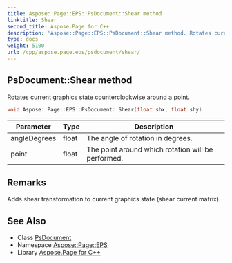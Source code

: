 ```yaml
---
title: Aspose::Page::EPS::PsDocument::Shear method
linktitle: Shear
second_title: Aspose.Page for C++
description: 'Aspose::Page::EPS::PsDocument::Shear method. Rotates current graphics state counterclockwise around a point in C++.'
type: docs
weight: 5100
url: /cpp/aspose.page.eps/psdocument/shear/
---
```

## PsDocument::Shear method


Rotates current graphics state counterclockwise around a point.

```cpp
void Aspose::Page::EPS::PsDocument::Shear(float shx, float shy)
```


| Parameter | Type | Description |
| --- | --- | --- |
| angleDegrees | float | The angle of rotation in degrees. |
| point | float | The point around which rotation will be performed. |
## Remarks



Adds shear transformation to current graphics state (shear current matrix).

## See Also

* Class [PsDocument](../)
* Namespace [Aspose::Page::EPS](../../)
* Library [Aspose.Page for C++](../../../)
